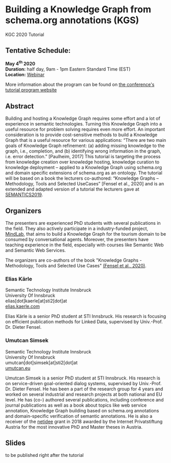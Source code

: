 # Building a Knowledge Graph from schema.org annotations (KGS)
 KGC 2020 Tutorial

## Tentative Schedule:
**May 4<sup>th</sup> 2020**  
**Duration:** half day, 9am - 1pm Eastern Standard Time (EST)  
**Location:** [Webinar](https://columbiauniversity.zoom.us/u/atn0QphQ2Join)

More information about the program can be found on [the conference's tutorial program website](https://www.knowledgegraph.tech/the-knowledge-graph-conference-kgc/workshops-and-tutorials/#1580503922536-633f3f10-737b)

## Abstract
Building and hosting a Knowledge Graph requires some effort and a lot of experience in semantic technologies. Turning this Knowledge Graph into a useful resource for problem solving requires even more effort. An important consideration is to provide cost-sensitive methods to build a Knowledge Graph that is a useful resource for various applications: “There are two main goals of Knowledge Graph refinement: (a) adding missing knowledge to the graph, i.e., completion, and (b) identifying wrong information in the graph, i.e. error detection.” [Paulheim, 2017] This tutorial is targeting the process from knowledge creation over knowledge hosting, knowledge curation to knowledge deployment – applied to a Knowledge Graph using schema.org and domain specific extensions of schema.org as an ontology. The tutorial will be based on a book the lecturers co-authored: “Knowledge Graphs – Methodology, Tools and Selected UseCases” [Fensel et al., 2020] and is an extended and adapted version of a tutorial the lecturers gave at [SEMANTICS2019](https://2019.semantics.cc/satellite-events/how-build-knowledge-graph).

## Organizers
The presenters are experienced PhD students with several publications in the field. They also actively participate in a industry-funded project, [MindLab](https://mindlab.ai), that aims to build a Knowledge Graph for the tourism domain to be consumed by conversational agents. Moreover, the presenters have teaching experience in the field, especially with courses like Semantic Web and Semantic Web Services.

The organizers are co-authors of the book "Knowledge Graphs - Methodology, Tools and Selected Use Cases" [(Fensel et al., 2020)](https://www.springer.com/de/book/9783030374389).

### Elias Kärle
Semantic Technology Institute Innsbruck  
University Of Innsbruck  
elias[dot]kaerle[at]sti2[dot]at  
[elias.kaerle.com](https://elias.kaerle.com)

Elias Kärle is a senior PhD student at STI Innsbruck. His research is focusing on efficient publication methods for Linked Data, supervised by Univ.-Prof. Dr. Dieter Fensel.

### Umutcan Simsek
Semantic Technology Institute Innsbruck  
University Of Innsbruck  
umutcan[dot]simsek[at]sti2[dot]at  
[umutcan.eu](https://umutcan.eu)

Umutcan Simsek is a senior PhD student at STI Innsbruck. His research is on service-driven goal-oriented dialog systems, supervised by Univ.-Prof. Dr. Dieter Fensel. He has been a part of the research group  for 4 years and worked on several industrial and research projects at both national and EU level. He has (co-) authored several publications, including conference and journal publications as well as a book about topics like web service annotation, Knowledge Graph building based on schema.org annotations and domain-specific verification of semantic annotations. He is also a receiver of the [netidee](https://www.netidee.at/user/1154) grant in 2018 awarded by the Internet Privatstiftung Austria for the most innovative PhD and Master theses in Austria.

## Slides

to be published right after the tutorial
